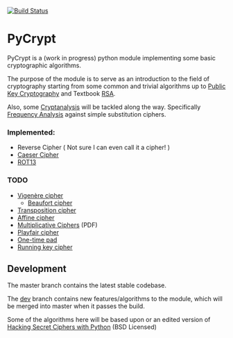 [![Build Status](https://magnum.travis-ci.com/Yohanna/PyCrypt.svg?token=fHp3LSzd1PvdmzoJRCGJ&branch=master)](https://magnum.travis-ci.com/Yohanna/PyCrypt)

PyCrypt
=======

PyCrypt is a (work in progress) python module implementing some basic cryptographic algorithms.

The purpose of the module is to serve as an introduction to the field of cryptography starting from some common and trivial algorithms up to [Public Key Cryptography](http://en.wikipedia.org/wiki/Public-key_cryptography) and Textbook [RSA](http://en.wikipedia.org/wiki/RSA_(cryptosystem)).

Also, some [Cryptanalysis](http://en.wikipedia.org/wiki/Cryptanalysis) will be tackled along the way. Specifically [Frequency Analysis](http://en.wikipedia.org/wiki/Frequency_analysis) against simple substitution ciphers.


### Implemented:

* Reverse Cipher ( Not sure I can even call it a cipher! )
* [Caeser Cipher](http://en.wikipedia.org/wiki/Caesar_cipher)
* [ROT13](http://en.wikipedia.org/wiki/ROT13)


### TODO

* [Vigenère cipher](http://en.wikipedia.org/wiki/Vigen%C3%A8re_cipher)
    * [Beaufort cipher](http://en.wikipedia.org/wiki/Beaufort_cipher)
* [Transposition cipher](http://en.wikipedia.org/wiki/Transposition_cipher)
* [Affine cipher](http://en.wikipedia.org/wiki/Affine_cipher)
* [Multiplicative Ciphers](http://www.nku.edu/~christensen/section%206%20multiplicative%20ciphers.pdf) (PDF)
* [Playfair cipher](http://en.wikipedia.org/wiki/Playfair_cipher)
* [One-time pad](http://en.wikipedia.org/wiki/One-time_pad)
* [Running key cipher](http://en.wikipedia.org/wiki/Running_key_cipher)

## Development

The master branch contains the latest stable codebase.

The [dev](https://github.com/Yohanna/PyCrypt/tree/dev) branch contains new features/algorithms to the module, which will be merged into master when it passes the build.


Some of the algorithms here will be based upon or an edited version of [Hacking Secret Ciphers with Python](http://inventwithpython.com/hacking) (BSD Licensed)
